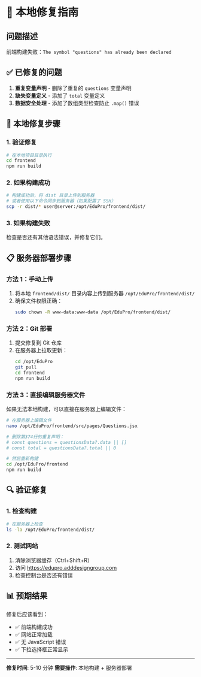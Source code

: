# 🔧 本地修复指南

## 问题描述

前端构建失败：`The symbol "questions" has already been declared`

## ✅ 已修复的问题

1. **重复变量声明** - 删除了重复的 `questions` 变量声明
2. **缺失变量定义** - 添加了 `total` 变量定义
3. **数据安全处理** - 添加了数组类型检查防止 `.map()` 错误

## 🚀 本地修复步骤

### 1. 验证修复
```bash
# 在本地项目目录执行
cd frontend
npm run build
```


### 2. 如果构建成功
```bash
# 构建成功后，将 dist 目录上传到服务器
# 或者使用以下命令同步到服务器（如果配置了 SSH）
scp -r dist/* user@server:/opt/EduPro/frontend/dist/
```

### 3. 如果构建失败
检查是否还有其他语法错误，并修复它们。

## 📋 服务器部署步骤

### 方法 1：手动上传
1. 将本地 `frontend/dist/` 目录内容上传到服务器 `/opt/EduPro/frontend/dist/`
2. 确保文件权限正确：
   ```bash
   sudo chown -R www-data:www-data /opt/EduPro/frontend/dist/
   ```

### 方法 2：Git 部署
1. 提交修复到 Git 仓库
2. 在服务器上拉取更新：
   ```bash
   cd /opt/EduPro
   git pull
   cd frontend
   npm run build
   ```

### 方法 3：直接编辑服务器文件
如果无法本地构建，可以直接在服务器上编辑文件：
```bash
# 在服务器上编辑文件
nano /opt/EduPro/frontend/src/pages/Questions.jsx

# 删除第374行的重复声明：
# const questions = questionsData?.data || []
# const total = questionsData?.total || 0

# 然后重新构建
cd /opt/EduPro/frontend
npm run build
```

## 🔍 验证修复

### 1. 检查构建
```bash
# 在服务器上检查
ls -la /opt/EduPro/frontend/dist/
```

### 2. 测试网站
1. 清除浏览器缓存（Ctrl+Shift+R）
2. 访问 https://edupro.adddesigngroup.com
3. 检查控制台是否还有错误

## 📊 预期结果

修复后应该看到：
- ✅ 前端构建成功
- ✅ 网站正常加载
- ✅ 无 JavaScript 错误
- ✅ 下拉选择框正常显示

---

**修复时间**: 5-10 分钟
**需要操作**: 本地构建 + 服务器部署
